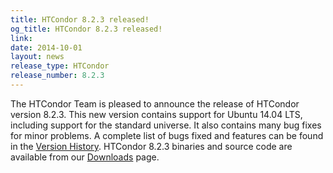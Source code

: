 ```yaml
---
title: HTCondor 8.2.3 released!
og_title: HTCondor 8.2.3 released!
link: 
date: 2014-10-01
layout: news
release_type: HTCondor
release_number: 8.2.3
---
```


The HTCondor Team is pleased to announce the release of HTCondor version 8.2.3. This new version contains support for Ubuntu 14.04 LTS, including support for the standard universe. It also contains many bug fixes for minor problems. A complete list of bugs fixed and features can be found in the <a href="manual/v8.2.3/10_3Stable_Release.html">Version History</a>. HTCondor 8.2.3 binaries and source code are available from our <a href="downloads/">Downloads</a> page. 
